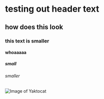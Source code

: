 # testing out header text

## how does this look 

### this text is smaller 

#### whoaaaaa

##### small 

###### smaller


![Image of Yaktocat](https://octodex.github.com/images/yaktocat.png)
